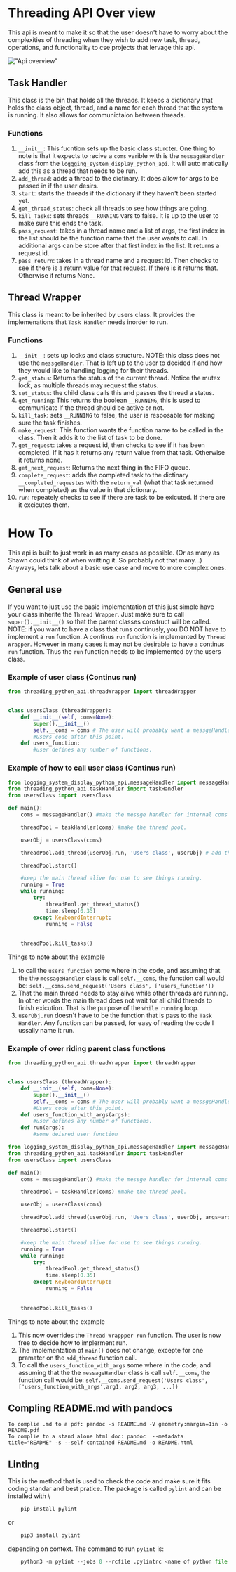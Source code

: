 # Threading API Over view
This api is meant to make it so that the user doesn't have to worry about the complexities of threading when they wish to add new task, thread, operations, and functionality to cse projects that lervage this api. 

!["Api overview"](threadingAPI.png)

## Task Handler
This class is the bin that holds all the threads. It keeps a dictionary that holds the class object, thread, and a name for each thread that the system is running. It also allows for communictaion between threads. 

### Functions
1. `__init__`: This fucntion sets up the basic class sturcter. One thing to note is that it expects to recive a `coms` varible with is the `messageHandler` class from the `loggging_system_display_python_api`. It will auto matically add this as a thread that needs to be run. 
2. `add_thread`: adds a thread to the dictinary. It does allow for args to be passed in if the user desirs. 
3. `start`: starts the threads if the dictionary if they haven't been started yet. 
4. `get_thread_status`: check all threads to see how things are going.
5. `kill_Tasks`: sets threads `__RUNNING` vars to false. It is up to the user to make sure this ends the task.
6. `pass_request`: takes in a thread name and a list of args, the first index in the list should be the function name that the user wants to call. In additional args can be store after that first index in the list. It returns a request id. 
7. `pass_return`: takes in a thread name and a request id. Then checks to see if there is a return value for that request. If there is it returns that. Otherwise it returns None. 

## Thread Wrapper
This class is meant to be inherited by users class. It provides the implemenations that `Task Handler` needs inorder to run. 

### Functions
1. `__init__`: sets up locks and class structure. NOTE: this class does not use the `messgeHandler`. That is left up to the user to decided if and how they would like to handling logging for their threads. 
2. `get_status`: Returns the status of the current thread. Notice the mutex lock, as multiple threads may request the status.
3. `set_status`: the child class calls this and passes the thread a status.
4. `get_running`: This returns the boolean `__RUNNING`, this is used to communicate if the thread should be active or not.
5. `kill_task`: sets `__RUNNING` to false, the user is resposable for making sure the task finishes. 
6. `make_request`: This function wants the function name to be called in the class. Then it adds it to the list of 
task to be done.
7. `get_request`: takes a request id, then checks to see if it has been completed. If it has it returns any return value from that task. Otherwise it returns none. 
8. `get_next_request`: Returns the next thing in the FIFO queue.
9. `complete_request`: adds the completed task to the dictinary `__completed_requestes` with the `return_val` (what that task returned when completed) as the value in that dictionary.
10. `run`: repeately checks to see if there are task to be exicuted. If there are it excicutes them. 

# How To
This api is built to just work in as many cases as possible. (Or as many as Shawn could think of when writting it. So probably not that many...) Anyways, lets talk about a basic use case and move to more complex ones. 
## General use
If you want to just use the basic implementation of this just simple have your class inherite the `Thread Wrapper`. Just make sure to call `super().__init__()` so that the parent classes construct will be called. NOTE: if you want to have a class that runs continusly, you DO NOT have to implement a `run` function. A continus `run` function is implemented by `Thread Wrapper`. However in many cases it may not be desirable to have a continus `run` function. Thus the `run` function needs to be implemented by the users class. 
### Example of user class (Continus run)
```python
from threading_python_api.threadWrapper import threadWrapper


class usersClass (threadWrapper):
    def __init__(self, coms=None):
        super().__init__()
        self.__coms = coms # The user will probably want a messgeHandler class, but it is not stricly required.
        #Users code after this point.   
    def users_function:
        #user defines any number of functions.     
```
### Example of how to call user class  (Continus run)
```python
from logging_system_display_python_api.messageHandler import messageHandler
from threading_python_api.taskHandler import taskHandler
from usersClass import usersClass

def main():
    coms = messageHandler() #make the messge handler for internal coms

    threadPool = taskHandler(coms) #make the thread pool.

    userObj = usersClass(coms)

    threadPool.add_thread(userObj.run, 'Users class', userObj) # add the users class to the thread pool.

    threadPool.start()

    #keep the main thread alive for use to see things running. 
    running = True
    while running:
        try:
            threadPool.get_thread_status()
            time.sleep(0.35)
        except KeyboardInterrupt:
            running = False
        
    
    threadPool.kill_tasks()

```
Things to note about the example
1. to call the `users_function` some where in the code, and assuming that the the `messageHandler` class is call `self.__coms`, the function call would be: `self.__coms.send_request('Users class', ['users_function'])`
2. That the main thread needs to stay alive while other threads are running. In other words the main thread does not wait for all child threads to finish exicution. That is the purpose of the `while running` loop.
3. `userObj.run` doesn't have to be the function that is pass to the `Task Handler`. Any function can be passed, for easy of reading the code I ussally name it run. 

### Example of over riding parent class functions
```python
from threading_python_api.threadWrapper import threadWrapper


class usersClass (threadWrapper):
    def __init__(self, coms=None):
        super().__init__()
        self.__coms = coms # The user will probably want a messgeHandler class, but it is not stricly required.
        #Users code after this point.   
    def users_function_with_args(args):
        #user defines any number of functions.   
    def run(args):
        #some deisred user function
```
```python
from logging_system_display_python_api.messageHandler import messageHandler
from threading_python_api.taskHandler import taskHandler
from usersClass import usersClass

def main():
    coms = messageHandler() #make the messge handler for internal coms

    threadPool = taskHandler(coms) #make the thread pool.

    userObj = usersClass(coms)

    threadPool.add_thread(userObj.run, 'Users class', userObj, args=args) # add the users class to the thread pool.

    threadPool.start()

    #keep the main thread alive for use to see things running. 
    running = True
    while running:
        try:
            threadPool.get_thread_status()
            time.sleep(0.35)
        except KeyboardInterrupt:
            running = False
        
    
    threadPool.kill_tasks()

```
Things to note about the example
1. This now overrides the `Thread Wrappper run` function. The user is now free to decide how to implerment run.
2. The implementation of `main()` does not change, excepte for one pramater on the `add_thread` function call.
3. To call the `users_function_with_args` some where in the code, and assuming that the the `messageHandler` class is call `self.__coms`, the function call would be: `self.__coms.send_request('Users class', ['users_function_with_args',arg1, arg2, arg3, ...])`

## Compling README.md with pandocs
    To complie .md to a pdf: pandoc -s README.md -V geometry:margin=1in -o README.pdf
    To complie to a stand alone html doc: pandoc  --metadata title="README" -s --self-contained README.md -o README.html

## Linting
This is the method that is used to check the code and make sure it fits coding standar and best pratice. The package is called `pylint` and can be installed with \
``` python
    pip install pylint  
```
or 
```python
    pip3 install pylint 
```
depending on context. The command to run `pylint` is:
```python
    python3 -m pylint --jobs 0 --rcfile .pylintrc <name of python file or folder>
```